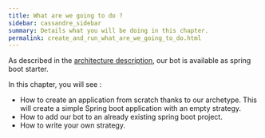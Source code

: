```yaml
---
title: What are we going to do ?
sidebar: cassandre_sidebar
summary: Details what you will be doing in this chapter.
permalink: create_and_run_what_are_we_going_to_do.html
---
```


As described in the [architecture description](our_bot_architecture.html), our bot is available as spring boot starter.

In this chapter, you will see : 
  * How to create an application from scratch thanks to our archetype. This will create a simple Spring boot application with an empty strategy.
  * How to add our bot to an already existing spring boot project.
  * How to write your own strategy.